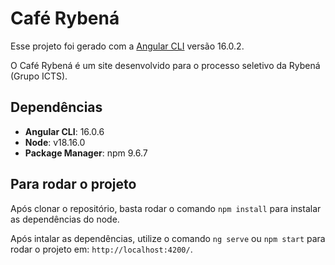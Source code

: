 # Café Rybená

Esse projeto foi gerado com a [Angular CLI](https://github.com/angular/angular-cli) versão 16.0.2.

O Café Rybená é um site desenvolvido para o processo seletivo da Rybená (Grupo ICTS).

## Dependências

- **Angular CLI**: 16.0.6
- **Node**: v18.16.0
- **Package Manager**: npm 9.6.7

## Para rodar o projeto

Após clonar o repositório, basta rodar o comando `npm install` para instalar as dependências do node.

Após intalar as dependências, utilize o comando `ng serve` ou `npm start` para rodar o projeto em: `http://localhost:4200/`.
